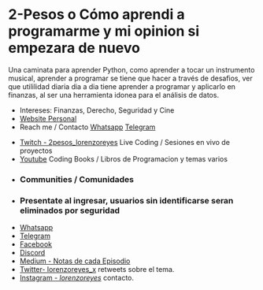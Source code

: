 # 2-Pesos o Cómo aprendi a programarme y mi opinion si empezara de nuevo

Una caminata para aprender Python, como aprender a tocar un instrumento musical, 
aprender a programar se tiene que hacer a través de desafios, ver que utililidad diaria
dia a dia tiene aprender a programar y aplicarlo en finanzas, al ser una herramienta idonea
para el análisis de datos.

- Intereses: Finanzas, Derecho, Seguridad y Cine
- [Website Personal](https://lorenzoreyes.dev)
- Reach me / Contacto [Whatsapp](https://wa.me/5492477562603) [Telegram](https://t.me/quanvas)
* [Twitch - 2pesos_lorenzoreyes](https://www.twitch.tv/2pesos_lorenzoreyes) Live Coding / Sesiones en vivo de proyectos
* [Youtube](https://www.youtube.com/channel/UCU6-WSlGv3hMsvsH8aFn0BQ) Coding Books / Libros de Programacion y temas varios
* <h3 align="left">Communities / Comunidades</h3>
* <h3 align="left">Presentate al ingresar, usuarios sin identificarse seran eliminados por seguridad</h3>
* [Whatsapp](https://chat.whatsapp.com/BAa6f5b98d23jk6GwLgj6E)
* [Telegram](https://t.me/+EECsSfa-IDY3OWQx)
* [Facebook](https://www.facebook.com/groups/1385919778888014)
* [Discord](https://discord.gg/gQUsFDcS)
* [Medium - Notas de cada Episodio](https://medium.com/@akirafierro)
* [Twitter- lorenzoreyes_x](https://twitter.com/lorenzoreyes_x) retweets sobre el tema.
* [Instagram - _lorenzoreyes_](https://www.instagram.com/_lorenzoreyes_/) contacto.
